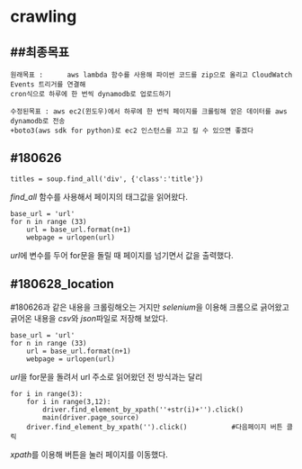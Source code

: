 # crawling
##최종목표
-
`
원래목표 :     
aws lambda 함수를 사용해 파이썬 코드를 zip으로 올리고 CloudWatch Events 트리거를 연결해     
`   
`
cron식으로 하루에 한 번씩 dynamodb로 업로드하기
`
   
`
수정된목표 : aws ec2(윈도우)에서 하루에 한 번씩 페이지를 크롤링해 얻은 데이터를 aws dynamodb로 전송  
`   
`
+boto3(aws sdk for python)로 ec2 인스턴스를 끄고 킬 수 있으면 좋겠다
` 
   
#180626
-
~~~
titles = soup.find_all('div', {'class':'title'})
~~~ 
*find_all* 함수를 사용해서 페이지의 태그값을 읽어왔다.  
~~~
base_url = 'url'  
for n in range (33)   
    url = base_url.format(n+1)   
    webpage = urlopen(url)   
~~~
*url*에 변수를 두어 for문을 돌릴 때 페이지를 넘기면서 값을 출력했다.   

#180628_location
-
#180626과 같은 내용을 크롤링해오는 거지만 *selenium*을 이용해 크롬으로 긁어왔고  
긁어온 내용을 *csv*와 *json*파일로 저장해 보았다.   

~~~
base_url = 'url'  
for n in range (33)   
    url = base_url.format(n+1)   
    webpage = urlopen(url)   
~~~
*url*을 for문을 돌려서 url 주소로 읽어왔던 전 방식과는 달리   

~~~
for i in range(3):                                                           
    for i in range(3,12):
        driver.find_element_by_xpath(''+str(i)+'').click() 
        main(driver.page_source)
    driver.find_element_by_xpath('').click()           #다음페이지 버튼 클릭
~~~
*xpath*를 이용해 버튼을 눌러 페이지를 이동했다.
